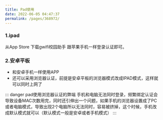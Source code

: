 ```yaml
---
title: Pad使用
date: 2022-06-05 04:47:37
permalink: /pages/368972/
---
```



### 1.ipad


从App Store 下载gwifi校园助手 跟苹果手机一样登录认证即可。

### 2.安卓平板

- 和安卓手机一样使用APP
- 还可以采用浏览器认证，前提是安卓平板的浏览器模式改成IPAD模式<Badge text="弊端如下" type="error" />，这样就可以同时上网了

::: danger pad使用浏览器认证的弊端
手机和电脑无法同时登录，频繁绑定认证会导致设备MAC次数用完，同时还引伸出一个问题，如果手机的浏览器设置成了PC或者电脑模式，导致出现2个电脑所以无法同时，容易被挤掉，这个时候，手机改成默认模式就可以（默认模式一般是安卓或者手机模式）
:::

